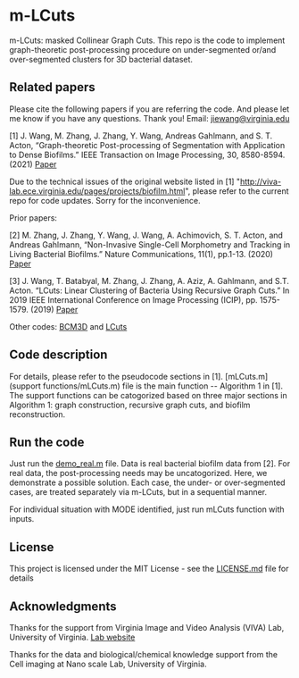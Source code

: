 # m-LCuts
m-LCuts: masked Collinear Graph Cuts. This repo is the code to implement graph-theoretic post-processing procedure on under-segmented or/and over-segmented clusters for 3D bacterial dataset.

## Related papers
Please cite the following papers if you are referring the code. And please let me know if you have any questions. Thank you!
Email: jiewang@virginia.edu

[1]	J. Wang, M. Zhang, J. Zhang, Y. Wang, Andreas Gahlmann, and S. T. Acton, “Graph-theoretic Post-processing of Segmentation with Application to Dense Biofilms.” IEEE Transaction on Image Processing, 30, 8580-8594. (2021) [Paper](https://ieeexplore.ieee.org/abstract/document/9562258)

Due to the technical issues of the original website listed in [1] "http://viva-lab.ece.virginia.edu/pages/projects/biofilm.html", please refer to the current repo for code updates. Sorry for the inconvenience.

Prior papers:

[2] M. Zhang, J. Zhang, Y. Wang, J. Wang, A. Achimovich, S. T. Acton, and Andreas Gahlmann, “Non-Invasive Single-Cell Morphometry and Tracking in Living Bacterial Biofilms.” Nature Communications, 11(1), pp.1-13. (2020) [Paper](https://www.nature.com/articles/s41467-020-19866-8)

[3] J. Wang, T. Batabyal, M. Zhang, J. Zhang, A. Aziz, A. Gahlmann, and S.T. Acton. “LCuts: Linear Clustering of Bacteria Using Recursive Graph Cuts.” In 2019 IEEE International Conference on Image Processing (ICIP), pp. 1575-1579. (2019) [Paper](https://ieeexplore.ieee.org/abstract/document/8803064)

Other codes: [BCM3D](https://github.com/GahlmannLab/BCM3D) and [LCuts](https://github.com/jwang-c/Postprocessing-using-LCuts)

## Code description
For details, please refer to the pseudocode sections in [1].
[mLCuts.m](support functions/mLCuts.m) file is the main function -- Algorithm 1 in [1].
The support functions can be catogorized based on three major sections in Algorithm 1: graph construction, recursive graph cuts, and biofilm reconstruction.

## Run the code
Just run the [demo_real.m](demo_real.m) file. Data is real bacterial biofilm data from [2].
For real data, the post-processing needs may be uncatogorized. Here, we demonstrate a possible solution. Each case, the under- or over-segmented cases, are treated separately via m-LCuts, but in a sequential manner.

For individual situation with MODE identified, just run mLCuts function with inputs.


## License
This project is licensed under the MIT License - see the [LICENSE.md](LICENSE.md) file for details

## Acknowledgments
Thanks for the support from Virginia Image and Video Analysis (VIVA) Lab, University of Virginia. [Lab website](http://viva-lab.ece.virginia.edu/index.html)

Thanks for the data and biological/chemical knowledge support from the Cell imaging at Nano scale Lab, University of Virginia.
